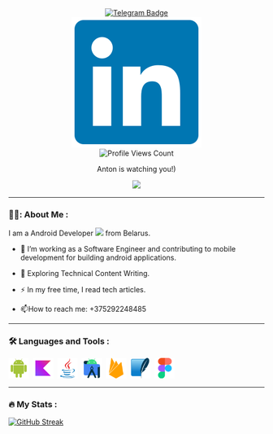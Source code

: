 <div id="header" align="center">
  <div id="badges">
    <a href="https://t.me/+375292248485">
      <img src="https://img.shields.io/badge/Telegram-blue?style=for-the-badge&logo=telegram&logoColor=white" alt="Telegram Badge"/>
    </a>
  </div>
  <div id="badges">
    <a href="https://www.linkedin.com/in/anton-melkher-a493aa2a6/">
      <img src="https://github.com/devicons/devicon/blob/master/icons/linkedin/linkedin-original.svg" alt="Linkedin Badge"/>
    </a>
  </div>
 
  <img src="https://komarev.com/ghpvc/?username=AVBr0&style=flat-square&color=blue" alt="Profile Views Count"/>
  <div>
    <p>
      Anton is watching you!)
    </p>
  </div>
  <div id="header" align="center">
    <img src="https://media.giphy.com/media/v1.Y2lkPTc5MGI3NjExd3JmNW1rZ3BwMzg0dzQ4N2o4ZHF5MmEzNzFvMjVhMzdheXFhZ3hraCZlcD12MV9pbnRlcm5hbF9naWZfYnlfaWQmY3Q9Zw/Lmy23L3RkJ0sEWokRN/giphy.gif" width="100"/>
  </div>
</div>


---


### 🧙‍♂️: About Me :
I am a Android Developer <img src="https://media.giphy.com/media/WUlplcMpOCEmTGBtBW/giphy.gif" width="30"> from Belarus.
- :telescope: I’m working as a Software Engineer and contributing to mobile development for building android applications.

- :seedling: Exploring Technical Content Writing.

- :zap: In my free time, I read tech articles.

- :mailbox:How to reach me: +375292248485


---

### :hammer_and_wrench: Languages and Tools :

<div>
  <img src="https://github.com/devicons/devicon/blob/master/icons/android/android-original.svg" title="Android" alt="Android" width="40" height="40"/>&nbsp;
  <img src="https://github.com/devicons/devicon/blob/master/icons/kotlin/kotlin-original.svg" title="Kotlin" alt="Kotlin" width="40" height="40"/>&nbsp;
  <img src="https://github.com/devicons/devicon/blob/master/icons/java/java-original.svg" title="Java" alt="Java" width="40" height="40"/>&nbsp;
  <img src="https://github.com/devicons/devicon/blob/master/icons/androidstudio/androidstudio-original.svg" title="Android Studio" alt="Android Studio" width="40" height="40"/>&nbsp;
  <img src="https://github.com/devicons/devicon/blob/master/icons/firebase/firebase-plain.svg" title="Firebase" alt="Firebase" width="40" height="40"/>&nbsp;
  <img src="https://github.com/devicons/devicon/blob/master/icons/sqlite/sqlite-original.svg" title="SQLite" alt="SQLite" width="40" height="40"/>&nbsp;
  <img src="https://github.com/devicons/devicon/blob/master/icons/figma/figma-original.svg" title="figma" alt="figma" width="40" height="40"/>&nbsp;  
  
</div>


---

### :fire: My Stats :
[![GitHub Streak](https://streak-stats.demolab.com/?user=amelh029&theme=transparent&hide_border=true)](https://git.io/streak-stats)
